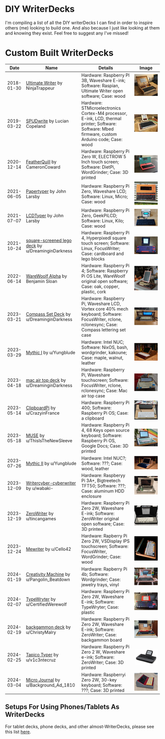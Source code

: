 # DIY WriterDecks

I'm compiling a list of all the DIY writerDecks I can find in order to inspire others (me) looking to build one. And also because I just like looking at them and knowing they exist. Feel free to suggest any I've missed!

# Custom Built WriterDecks

| Date | Name | Details | Image |
| ---- | ---- | ---- | ---- |
| 2018-01-30 | [Ultimate Writer](https://github.com/picnoir/ultimate-writer) by NinjaTrappeur | Hardware: Raspberry PI 3B, Waveshare E-ink; Software: Raspian, Ultimate Writer open software; Case: wood | [<img src="images/diy/UltimateWriter.jpg">](/images/diy/UltimateWriter.jpg) |
| 2019-03-22 | [SPUDwrite](https://spectrum.ieee.org/write-without-distraction-with-this-diy-eink-typewriter) by Lucian Copeland | Hardware: STMicroelectronics Cortex-M4 processor, E-ink, LCD, thermal printer; Software: Software: Mbed firmware, custom Arduino code; Case: wood | [<img src="images/diy/SPUDwrite.jpg">](/images/diy/SPUDwrite.jpg) |
| 2020-12-14 | [FeatherQuill](https://www.instructables.com/FeatherQuill-34-Hours-of-Distraction-Free-Writing/) by CameronCoward | Hardware: Raspberry Pi Zero W, ELECTROW 5 Inch touch screen; Software: DietPi, WordGrinder; Case: 3D printed | [<img src="images/diy/FeatherQuill.jpg">](/images/diy/FeatherQuill.jpg) |
| 2021-06-05 | [Papertyper](http://www.larsby.com/johan/2021/06/papertyper-digital-typewriter-4/) by John Larsby | Hardware: Raspberry Pi Zero, Waveshare LCD; Software: Linux, Micro; Case: wood | [<img src="images/diy/PaperTyper.jpg">](/images/diy/PaperTyper.jpg) |
| 2021-07-07 | [LCDTyper](http://www.larsby.com/johan/2021/07/lcdtyper/) by John Larsby | Hardware: Raspberry Pi Zero, GeekPiLCD; Software: Linux, Kilo; Case: wood | [<img src="images/diy/LCDTyper.jpg">](/images/diy/LCDTyper.jpg) |
| 2021-10-24 | [square-screened lego deck](https://www.reddit.com/r/cyberDeck/comments/qf7zrh/i_use_this_for_writing_and_everything_autosyncs/) by u/DreaminginDarkness | Hardware: Raspberry Pi 4, Hyperpixedl square touch screen; Software: Linux, FocusWriter; Case: cardboard and lego blocks | [<img src="images/diy/SquareScreenLegoDeck.jpg">](/images/diy/SquareScreenLegoDeck.jpg) |
| 2022-06-14 | [WareWoolf Alpha](https://benjaminsloan.com/2022/06/14/warewoolf-alpha-a-single-purpose-writing-device-i-built/) by Benjamin Sloan | Hardware: Raspberry Pi 4; Software: Raspberry Pi OS Lite, WareWoolf original open software; Case: oak, copper, plastic, cork | [<img src="images/diy/WareWoolfAlpha.jpg">](/images/diy/WareWoolfAlpha.jpg) |
| 2023-03-21 | [Compass Set Deck](https://www.reddit.com/r/writerDeck/comments/11y4wpx/update/) by u/DreaminginDarkness | Hardware: Raspberry Pi, Waveshare LCD, Vortex core 40% mech keyboard; Software: FocusWriter, rclone, rclonesync; Case: Compass lettering set case | [<img src="images/diy/CompassSetDeck.jpg">](/images/diy/CompassSetDeck.jpg) |
| 2023-03-29 | [Mythic I](https://www.reddit.com/r/writerDeck/comments/125wqf4/i_wanted_a_beautiful_computer_and_couldnt_find/) by u/Yungblude | Hardware: Intel NUC; Software: NixOS, bash, wordgrinder, kakoune; Case: maple, walnut, leather | [<img src="images/diy/MythicI.jpg">](/images/diy/MythicI.jpg) |
| 2023-04-18 | [mac air top deck](https://www.reddit.com/r/writerDeck/comments/12rf3i5/the_new_deck_made_with_a_mac_air_top_case_as_the/) by u/DreaminginDarkness | Hardware: Raspberry Pi, Waveshare touchscreen; Software: FocusWriter, rclone, rclonesync; Case: Mac air top case | [<img src="images/diy/MacAirTopDeck.jpg">](/images/diy/MacAirTopDeck.jpg) |
| 2023-05-14 | [ClipboardPi](https://www.reddit.com/r/writerDeck/comments/13hw5vw/the_clipboardpi/) by u/CrazyinFrance | Hardware: Raspberry Pi 400; Software: Raspberry Pi OS; Case: a clipboard | [<img src="images/diy/ClipBoardDeck.jpg">](/images/diy/ClipBoardDeck.jpg) |
| 2023-05-18 | [MUSE](https://www.reddit.com/r/writerDeck/comments/13l0zmx/finally_finished_my_writerdeck_i_call_it_the_muse/) by u/ThisIsTheNewSleeve | Hardware: Raspberry Pi 4, 68 Keys open source keyboard; Software: Raspberry Pi OS, Google Docs; Case: 3D printed | [<img src="images/diy/Muse.jpg">](/images/diy/Muse.jpg) |
| 2023-07-26 | [Mythic II](https://www.reddit.com/r/writerDeck/comments/15akhwr/a_friend_wanted_a_beautiful_serene_computer_he/) by u/Yungblude | Hardware: Intel NUC?; Software: ???; Case: wood, leather | [<img src="images/diy/MythicII.jpg">](/images/diy/MythicII.jpg) |
| 2023-12-09 | [Writercyber-cyberwriter](https://www.reddit.com/r/writerDeck/comments/18e6wop/writercybercyberwriter/) by u/wabaki- | Hardware: Raspberyy Pi 3A+, Bigtreetech TFT50; Software: ???; Case: aluminum HDD enclosure | [<img src="images/diy/WritercyberCyberwriter.jpg">](/images/diy/WritercyberCyberwriter.jpg) |
| 2023-12-19 | [ZeroWriter](https://www.reddit.com/r/writerDeck/comments/18m9ffi/my_eink_typewriter_build_guide/) by u/tincangames | Hardware: Raspberry Pi Zero 2W, Waveshare E-ink; Software: ZeroWriter original open software; Case: 3D printed | [<img src="images/diy/ZeroWriter.jpg">](/images/diy/ZeroWriter.jpg) |
| 2023-12-24 | [Mewriter](https://www.reddit.com/r/writerDeck/comments/18pria7/the_mewriter/) by u/Cello42 | Hardware: Rapberry Pi Zero 2W, VSDisplay IPS touchscreen; Software: FocusWriter, WordGrinder; Case: wood | [<img src="images/diy/Mewriter.jpg">](/images/diy/Mewriter.jpg) |
| 2024-01-19 | [Creativity Machine](https://www.reddit.com/r/writerDeck/comments/19am36v/my_diy_creativity_machine/) by u/Pangolin_Beatdown | Hardware: Rapberry Pi 4b; Software: Wordgrinder; Case: jewelry trays, vinyl | [<img src="images/diy/CreativityMachine.jpg">](/images/diy/CreativityMachine.jpg) |
| 2024-02-07 | [TypeWryter](https://www.reddit.com/r/writerDeck/comments/1alauai/my_slate_writerdeck_i_call_it_my_typewryter/) by u/CertifiedWerewolf | Hardware: Raspberry Pi Zero 2W, Waveshare E-ink; Software: TypeWryter; Case: plastic | [<img src="images/diy/TypeWryter.jpg">](/images/diy/TypeWryter.jpg) |
| 2024-02-19 | [backgammon deck](https://www.reddit.com/r/writerDeck/comments/1aur99n/first_attempt_work_in_progress/) by u/ChristyMalry | Hardware: Raspberry Pi Zero 2W, Waveshare E-ink; Software: ZeroWriter; Case: backgammon board | [<img src="images/diy/Backgammon.jpg">](/images/diy/Backgammon.jpg) |
| 2024-02-25 | [Tapico Typer](https://www.reddit.com/r/writerDeck/comments/1b03zy0/tapico_typer_a_calculator_but_for_words/) by u/v1c3ntecruz | Hardware: Raspberry Pi Zero 2 W, Waveshare e-ink; Software: ZeroWriter; Case: 3D printed | [<img src="images/diy/TapicoTyper.jpg">](/images/diy/TapicoTyper.jpg) |
| 2024-03-04 | [Micro Journal](https://github.com/unkyulee/micro-journal) by u/Background_Ad_1810 | Hardware: Raspberryi Zero 2W, 30-key keyboard; Software: ???; Case: 3D printed | [<img src="images/diy/MicroJournal.jpg">](/images/diy/MicroJournal.jpg) |


## Setups For Using Phones/Tablets As WriterDecks

For tablet decks, phone decks, and other almost-WriterDecks, please see this list [here](/list-of-tablet-writerdecks.md).